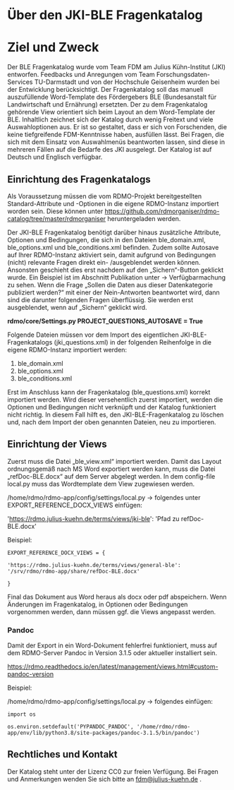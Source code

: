# Über den JKI-BLE Fragenkatalog
# Ziel und Zweck

Der BLE Fragenkatalog wurde vom Team FDM am Julius Kühn-Institut (JKI) entworfen. Feedbacks und Anregungen vom Team Forschungsdaten-Services TU-Darmstadt und von der Hochschule Geisenheim wurden bei der Entwicklung berücksichtigt. Der Fragenkatalog soll das manuell auszufüllende Word-Template des Fördergebers BLE (Bundesanstalt für Landwirtschaft und Ernährung) ersetzten. Der zu dem Fragenkatalog gehörende View orientiert sich beim Layout an dem Word-Template der BLE.
Inhaltlich zeichnet sich der Katalog durch wenig Freitext und viele Auswahloptionen aus. Er ist so gestaltet, dass er sich von Forschenden, die keine tiefgreifende FDM-Kenntnisse haben, ausfüllen lässt. Bei Fragen, die sich mit dem Einsatz von Auswahlmenüs beantworten lassen, sind diese in mehreren Fällen auf die Bedarfe des JKI ausgelegt. Der Katalog ist auf Deutsch und Englisch verfügbar.



## Einrichtung des Fragenkatalogs

Als Voraussetzung müssen die vom RDMO-Projekt bereitgestellten Standard-Attribute und -Optionen in die eigene RDMO-Instanz importiert worden sein. Diese können unter https://github.com/rdmorganiser/rdmo-catalog/tree/master/rdmorganiser heruntergeladen werden.

Der JKI-BLE Fragenkatalog benötigt darüber hinaus zusätzliche Attribute, Optionen und Bedingungen, die sich in den Dateien ble_domain.xml, ble_options.xml und ble_conditions.xml befinden. Zudem sollte Autosave auf Ihrer RDMO-Instanz aktiviert sein, damit aufgrund von Bedingungen (nicht) relevante Fragen direkt ein- /ausgeblendet werden können. Ansonsten geschieht dies erst nachdem auf den „Sichern“-Button geklickt wurde. Ein Beispiel ist im Abschnitt Publikation unter -> Verfügbarmachung zu sehen. Wenn die Frage „Sollen die Daten aus dieser Datenkategorie publiziert werden?“ mit einer der Nein-Antworten beantwortet wird, dann sind die darunter folgenden Fragen überflüssig. Sie werden erst ausgeblendet, wenn auf „Sichern“ geklickt wird. 

**rdmo/core/Settings.py PROJECT_QUESTIONS_AUTOSAVE = True**

Folgende Dateien müssen vor dem Import des eigentlichen JKI-BLE-Fragenkatalogs (jki_questions.xml) in der folgenden Reihenfolge in die eigene RDMO-Instanz importiert werden:

1.	ble_domain.xml
2.	ble_options.xml
3.	ble_conditions.xml

Erst im Anschluss kann der Fragenkatalog (ble_questions.xml) korrekt importiert werden. Wird dieser versehentlich zuerst importiert, werden die Optionen und Bedingungen nicht verknüpft und der Katalog funktioniert nicht richtig. In diesem Fall hilft es, den JKI-BLE-Fragenkatalog zu löschen und, nach dem Import der oben genannten Dateien, neu zu importieren.

## Einrichtung der Views

Zuerst muss die Datei „ble_view.xml“ importiert werden. Damit das Layout ordnungsgemäß nach MS Word exportiert werden kann, muss die Datei „refDoc-BLE.docx“ auf dem Server abgelegt werden. 
In dem config-file local.py muss das Wordtemplate dem View zugewiesen werden.

/home/rdmo/rdmo-app/config/settings/local.py  -> folgendes unter EXPORT_REFERENCE_DOCX_VIEWS einfügen: 

 'https://rdmo.julius-kuehn.de/terms/views/jki-ble': 'Pfad zu refDoc-BLE.docx'
 
Beispiel:
```
EXPORT_REFERENCE_DOCX_VIEWS = {

'https://rdmo.julius-kuehn.de/terms/views/general-ble': '/srv/rdmo/rdmo-app/share/refDoc-BLE.docx'

}
```
Final das Dokument aus Word heraus als docx oder pdf abspeichern.
Wenn Änderungen im Fragenkatalog, in Optionen oder Bedingungen vorgenommen werden, dann müssen ggf. die Views angepasst werden.


### Pandoc

Damit der Export in ein Word-Dokument fehlerfrei funktioniert, muss auf dem RDMO-Server Pandoc in Version 3.1.5 oder aktueller installiert sein. 

https://rdmo.readthedocs.io/en/latest/management/views.html#custom-pandoc-version

Beispiel:

/home/rdmo/rdmo-app/config/settings/local.py  -> folgendes einfügen: 
```
import os

os.environ.setdefault('PYPANDOC_PANDOC', '/home/rdmo/rdmo-app/env/lib/python3.8/site-packages/pandoc-3.1.5/bin/pandoc')
```





## Rechtliches und Kontakt

Der Katalog steht unter der Lizenz CC0 zur freien Verfügung. Bei Fragen und Anmerkungen wenden Sie sich bitte an fdm@julius-kuehn.de .
